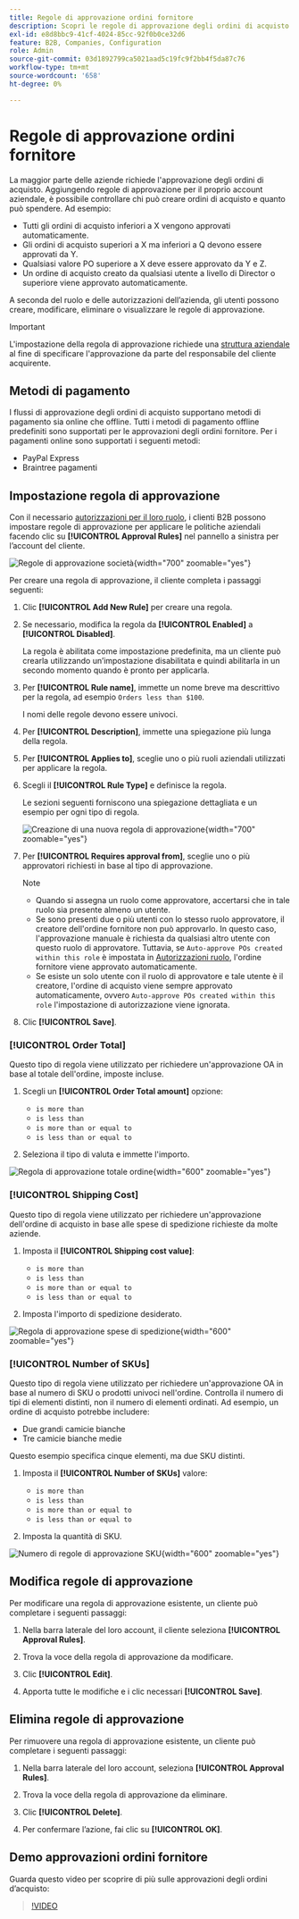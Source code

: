 ```yaml
---
title: Regole di approvazione ordini fornitore
description: Scopri le regole di approvazione degli ordini di acquisto e come gli amministratori aziendali possono definirle nella vetrina.
exl-id: e8d8bbc9-41cf-4024-85cc-92f0b0ce32d6
feature: B2B, Companies, Configuration
role: Admin
source-git-commit: 03d1892799ca5021aad5c19fc9f2bb4f5da87c76
workflow-type: tm+mt
source-wordcount: '658'
ht-degree: 0%

---
```


# Regole di approvazione ordini fornitore

La maggior parte delle aziende richiede l&#39;approvazione degli ordini di acquisto. Aggiungendo regole di approvazione per il proprio account aziendale, è possibile controllare chi può creare ordini di acquisto e quanto può spendere. Ad esempio:

* Tutti gli ordini di acquisto inferiori a X vengono approvati automaticamente.
* Gli ordini di acquisto superiori a X ma inferiori a Q devono essere approvati da Y.
* Qualsiasi valore PO superiore a X deve essere approvato da Y e Z.
* Un ordine di acquisto creato da qualsiasi utente a livello di Director o superiore viene approvato automaticamente.

A seconda del ruolo e delle autorizzazioni dell’azienda, gli utenti possono creare, modificare, eliminare o visualizzare le regole di approvazione.

>[!IMPORTANT]
>
>L&#39;impostazione della regola di approvazione richiede una [struttura aziendale](account-company-structure.md) al fine di specificare l&#39;approvazione da parte del responsabile del cliente acquirente.

## Metodi di pagamento

I flussi di approvazione degli ordini di acquisto supportano metodi di pagamento sia online che offline. Tutti i metodi di pagamento offline predefiniti sono supportati per le approvazioni degli ordini fornitore. Per i pagamenti online sono supportati i seguenti metodi:

* PayPal Express
* Braintree pagamenti


## Impostazione regola di approvazione

Con il necessario [autorizzazioni per il loro ruolo](account-company-roles-permissions.md), i clienti B2B possono impostare regole di approvazione per applicare le politiche aziendali facendo clic su **[!UICONTROL Approval Rules]** nel pannello a sinistra per l’account del cliente.

![Regole di approvazione società](./assets/approval-rules.png){width="700" zoomable="yes"}

Per creare una regola di approvazione, il cliente completa i passaggi seguenti:

1. Clic **[!UICONTROL Add New Rule]** per creare una regola.

1. Se necessario, modifica la regola da **[!UICONTROL Enabled]** a **[!UICONTROL Disabled]**.

   La regola è abilitata come impostazione predefinita, ma un cliente può crearla utilizzando un’impostazione disabilitata e quindi abilitarla in un secondo momento quando è pronto per applicarla.

1. Per **[!UICONTROL Rule name]**, immette un nome breve ma descrittivo per la regola, ad esempio `Orders less than $100`.

   I nomi delle regole devono essere univoci.

1. Per **[!UICONTROL Description]**, immette una spiegazione più lunga della regola.

1. Per **[!UICONTROL Applies to]**, sceglie uno o più ruoli aziendali utilizzati per applicare la regola.

1. Scegli il **[!UICONTROL Rule Type]** e definisce la regola.

   Le sezioni seguenti forniscono una spiegazione dettagliata e un esempio per ogni tipo di regola.

   ![Creazione di una nuova regola di approvazione](./assets/approval-rules-create.png){width="700" zoomable="yes"}

1. Per **[!UICONTROL Requires approval from]**, sceglie uno o più approvatori richiesti in base al tipo di approvazione.

   >[!NOTE]
   >
   >* Quando si assegna un ruolo come approvatore, accertarsi che in tale ruolo sia presente almeno un utente.
   >* Se sono presenti due o più utenti con lo stesso ruolo approvatore, il creatore dell&#39;ordine fornitore non può approvarlo. In questo caso, l&#39;approvazione manuale è richiesta da qualsiasi altro utente con questo ruolo di approvatore. Tuttavia, se `Auto-approve POs created within this role` è impostata in [Autorizzazioni ruolo](account-company-roles-permissions.md), l&#39;ordine fornitore viene approvato automaticamente.
   >* Se esiste un solo utente con il ruolo di approvatore e tale utente è il creatore, l&#39;ordine di acquisto viene sempre approvato automaticamente, ovvero `Auto-approve POs created within this role` l&#39;impostazione di autorizzazione viene ignorata.

1. Clic **[!UICONTROL Save]**.

### [!UICONTROL Order Total]

Questo tipo di regola viene utilizzato per richiedere un&#39;approvazione OA in base al totale dell&#39;ordine, imposte incluse.

1. Scegli un **[!UICONTROL Order Total amount]** opzione:

   * `is more than`
   * `is less than`
   * `is more than or equal to`
   * `is less than or equal to`

1. Seleziona il tipo di valuta e immette l&#39;importo.

![Regola di approvazione totale ordine](./assets/approval-rules-order-total.png){width="600" zoomable="yes"}

### [!UICONTROL Shipping Cost]

Questo tipo di regola viene utilizzato per richiedere un&#39;approvazione dell&#39;ordine di acquisto in base alle spese di spedizione richieste da molte aziende.

1. Imposta il **[!UICONTROL Shipping cost value]**:

   * `is more than`
   * `is less than`
   * `is more than or equal to`
   * `is less than or equal to`

1. Imposta l&#39;importo di spedizione desiderato.

![Regola di approvazione spese di spedizione](./assets/approval-rules-shipping-cost.png){width="600" zoomable="yes"}

### [!UICONTROL Number of SKUs]

Questo tipo di regola viene utilizzato per richiedere un&#39;approvazione OA in base al numero di SKU o prodotti univoci nell&#39;ordine. Controlla il numero di tipi di elementi distinti, non il numero di elementi ordinati. Ad esempio, un ordine di acquisto potrebbe includere:

* Due grandi camicie bianche
* Tre camicie bianche medie

Questo esempio specifica cinque elementi, ma due SKU distinti.

1. Imposta il **[!UICONTROL Number of SKUs]** valore:

   * `is more than`
   * `is less than`
   * `is more than or equal to`
   * `is less than or equal to`

1. Imposta la quantità di SKU.

![Numero di regole di approvazione SKU](./assets/approval-rules-number-skus.png){width="600" zoomable="yes"}

## Modifica regole di approvazione

Per modificare una regola di approvazione esistente, un cliente può completare i seguenti passaggi:

1. Nella barra laterale del loro account, il cliente seleziona **[!UICONTROL Approval Rules]**.

1. Trova la voce della regola di approvazione da modificare.

1. Clic **[!UICONTROL Edit]**.

1. Apporta tutte le modifiche e i clic necessari **[!UICONTROL Save]**.

## Elimina regole di approvazione

Per rimuovere una regola di approvazione esistente, un cliente può completare i seguenti passaggi:

1. Nella barra laterale del loro account, seleziona **[!UICONTROL Approval Rules]**.

1. Trova la voce della regola di approvazione da eliminare.

1. Clic **[!UICONTROL Delete]**.

1. Per confermare l’azione, fai clic su **[!UICONTROL OK]**.

## Demo approvazioni ordini fornitore

Guarda questo video per scoprire di più sulle approvazioni degli ordini d’acquisto:

>[!VIDEO](https://video.tv.adobe.com/v/344450?quality=12)
